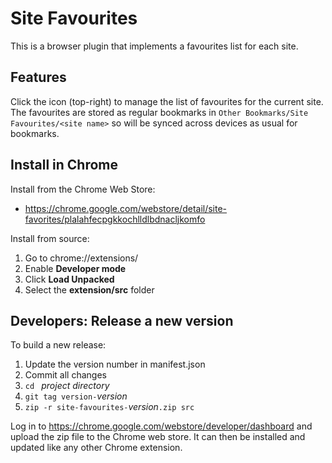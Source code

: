 Site Favourites
=========
This is a browser plugin that implements a favourites list for each site.

Features
--------
Click the icon (top-right) to manage the list of favourites for the current site.
The favourites are stored as regular bookmarks in
`Other Bookmarks/Site Favourites/<site name>`
so will be synced across devices as usual for bookmarks.

Install in Chrome
-------
Install from the Chrome Web Store:

* https://chrome.google.com/webstore/detail/site-favorites/plalahfecpgkkochlldlbdnacljkomfo

Install from source:

1. Go to chrome://extensions/
2. Enable **Developer mode**
3. Click **Load Unpacked**
4. Select the **extension/src** folder

Developers: Release a new version
----------
To build a new release:

1. Update the version number in manifest.json
2. Commit all changes
3. `cd ` _project directory_
4. `git tag version-`_version_
5. `zip -r site-favourites-`_version_`.zip src`

Log in to https://chrome.google.com/webstore/developer/dashboard and upload the zip file to the Chrome web store. It can then be installed and updated like any other Chrome extension.
